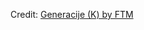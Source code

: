 <div id="observablehq-8b2e641d"></div>
<p>Credit: <a href="https://observablehq.com/d/e80ae2ee1de5552c">Generacije (K) by FTM</a></p>

<link rel="stylesheet" href="https://cdn.jsdelivr.net/npm/@observablehq/inspector@5/dist/inspector.css">
<script type="module">
import {Runtime, Inspector} from "https://cdn.jsdelivr.net/npm/@observablehq/runtime@5/dist/runtime.js";
import define from "https://api.observablehq.com/d/e80ae2ee1de5552c.js?v=4";
new Runtime().module(define, Inspector.into("#observablehq-8b2e641d"));
</script>

